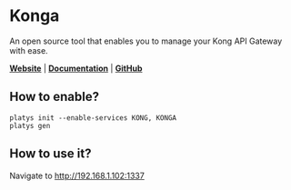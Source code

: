 # Konga

An open source tool that enables you to manage your Kong API Gateway with ease.

**[Website](https://pantsel.github.io/konga/)** | **[Documentation](https://github.com/pantsel/konga/blob/master/README)** | **[GitHub](https://github.com/pantsel/konga)**

## How to enable?

```
platys init --enable-services KONG, KONGA
platys gen
```

## How to use it?

Navigate to <http://192.168.1.102:1337>